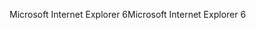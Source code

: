 <span data-ttu-id="a581b-101">Microsoft Internet Explorer 6</span><span class="sxs-lookup"><span data-stu-id="a581b-101">Microsoft Internet Explorer 6</span></span>